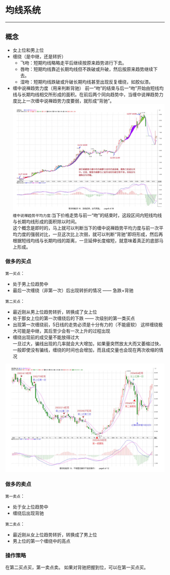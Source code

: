 # 均线系统

---

## 概念
- 女上位和男上位
- 缠绕（是中继，还是转折）
  - 飞吻：短期均线略略走平后继续按原来趋势进行下去。
  - 唇吻：短期均线靠近长期均线但不跌破或升破，然后按原来趋势继续下去。
  - 湿吻：短期均线跌破或升破长期均线甚至出现反复缠绕，如胶似漆。
- 缠中说禅趋势力度（用来判断背驰）
  前一“吻”的结束与后一“吻”开始由短线均线与长期均线相交所形成的面积。在前后两个同向趋势中，当缠中说禅趋势力度比上一次缠中说禅趋势力度要弱，就形成“背驰”。  
  ![趋势力度的面积块示例](./images/趋势平均力度.png)  
  `缠中说禅趋势平均力度`:当下价格走势与前一“吻”的结束时，这段区间内短线均线与长期均线形成的面积除以时间。   
  这个概念是即时的，马上就可以判断当下的缠中说禅趋势平均力度与前一次平均力度的强弱对比，一旦这次比上次弱，就可以判断“背驰”即将形成，然后再根据短线均线与长期均线的距离，一旦延伸长度缩短，就意味着真正的底部马上形成。  

### 做多的买点
`第一买点`：
- 处于男上位趋势中  
- 最后一次缠绕（非第一次）后出现转折的情况 —— 急跌+背驰  

`第二买点`：
- 最近刚从男上位趋势转折，转换成了女上位  
- 处于那女上位的第一次缠绕后的下跌 —— 次级别的第一类买点  
- 出现第一次缠绕前，5日线的走势必须是十分有力的（不能疲软）
  这样缠绕极大可能是中继，其后至少会有一次上升的过程出现
- 缠绕出现前的成交量不能放得过大  
  一旦过大，骗线出现的几率就会大大增加，如果量突然放太大而又萎缩过快，一般即使没有骗线，缠绕的时间也会增加，而且成交量也会现在两次收缩的情况

![第一二买点示例](./images/男上位后第一二买.png)

### 做多的卖点
`第一卖点`：
- 处于女上位趋势中
- 缠绕后出现背驰
  
`第二卖点`：
- 最近刚从女上位趋势转折，转换成了男上位  
- 男上位的第一个缠绕中的高点

### 操作策略
在第二买点买，第一卖点卖。
如果对背驰把握到位，可以在第一买点买。   